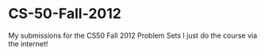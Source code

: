 CS-50-Fall-2012
===============

My submissions for the CS50 Fall 2012 Problem Sets
I just do the course via the internet!



